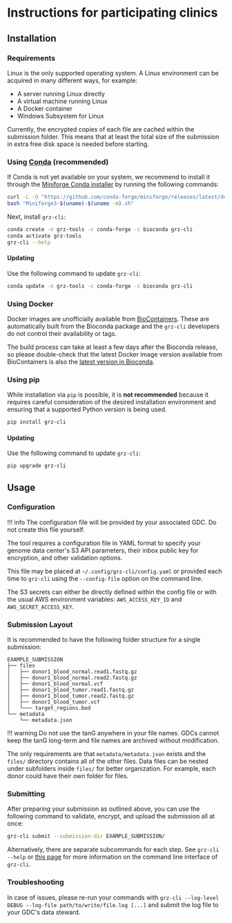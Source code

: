 # Instructions for participating clinics

## Installation

### Requirements

Linux is the only supported operating system.
A Linux environment can be acquired in many different ways, for example:

- A server running Linux directly
- A virtual machine running Linux
- A Docker container
- Windows Subsystem for Linux

Currently, the encrypted copies of each file are cached within the submission folder.
This means that at least the total size of the submission in extra free disk space is needed before starting.

### Using [Conda](https://conda.io) (recommended)

If Conda is not yet available on your system, we recommend to install it through the [Miniforge Conda installer](https://github.com/conda-forge/miniforge) by running the following commands:

```bash
curl -L -O "https://github.com/conda-forge/miniforge/releases/latest/download/Miniforge3-$(uname)-$(uname -m).sh"
bash "Miniforge3-$(uname)-$(uname -m).sh"
```

Next, install `grz-cli`:

```bash
conda create -n grz-tools -c conda-forge -c bioconda grz-cli
conda activate grz-tools
grz-cli --help
```

#### Updating

Use the following command to update `grz-cli`:

```bash
conda update -n grz-tools -c conda-forge -c bioconda grz-cli
```

### Using Docker

Docker images are unofficially available from [BioContainers](https://biocontainers.pro/tools/grz-cli).
These are automatically built from the Bioconda package and the `grz-cli` developers do not control their availability or tags.

The build process can take at least a few days after the Bioconda release, so please double-check that the latest Docker image version available from BioContainers is also the [latest version in Bioconda](https://anaconda.org/bioconda/grz-cli).

### Using pip

While installation via `pip` is possible, it is **not recommended** because it requires careful consideration of the desired installation environment and ensuring that a supported Python version is being used.

```bash
pip install grz-cli
```

#### Updating

Use the following command to update `grz-cli`:

```bash
pip upgrade grz-cli
```

## Usage

### Configuration

!!! info
    The configuration file will be provided by your associated GDC.
    Do not create this file yourself.

The tool requires a configuration file in YAML format to specify your genome data center's S3 API parameters, their inbox public key for encryption, and other validation options.

This file may be placed at `~/.config/grz-cli/config.yaml` or provided each time to `grz-cli` using the `--config-file` option on the command line.

The S3 secrets can either be directly defined within the config file or with the usual AWS environment variables: `AWS_ACCESS_KEY_ID` and `AWS_SECRET_ACCESS_KEY`.

### Submission Layout

It is recommended to have the following folder structure for a single submission:

```
EXAMPLE_SUBMISSION
├── files
│   ├── donor1_blood_normal.read1.fastq.gz
│   ├── donor1_blood_normal.read2.fastq.gz
│   ├── donor1_blood_normal.vcf
│   ├── donor1_blood_tumor.read1.fastq.gz
│   ├── donor1_blood_tumor.read2.fastq.gz
│   ├── donor1_blood_tumor.vcf
│   └─── target_regions.bed
└── metadata
    └── metadata.json
```

!!! warning
    Do not use the tanG anywhere in your file names.
    GDCs cannot keep the tanG long-term and file names are archived without modification.

The only requirements are that `metadata/metadata.json` exists and the `files/` directory contains all of the other files.
Data files can be nested under subfolders inside `files/` for better organization.
For example, each donor could have their own folder for files.

### Submitting

After preparing your submission as outlined above, you can use the following command to validate, encrypt, and upload the submission all at once:

```bash
grz-cli submit --submission-dir EXAMPLE_SUBMISSION/
```

Alternatively, there are separate subcommands for each step.
See `grz-cli --help` or [this page](../cli.md) for more information on the command line interface of `grz-cli`.

### Troubleshooting

In case of issues, please re-run your commands with `grz-cli --log-level DEBUG --log-file path/to/write/file.log [...]` and submit the log file to your GDC's data steward.
